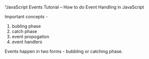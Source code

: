 "JavaScript Events Tutorial – How to do Event Handling in JavaScript

Important concepts - 
1. bubling phase
2. catch phase
3. event propogation
4. event handlers


Events happen in two forms - bubbling or catching phase.